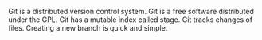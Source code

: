 Git is a distributed version control system.
Git is  a free software distributed under the GPL.
Git has a mutable index called stage.
Git tracks changes of files.
Creating a new branch is quick and simple.